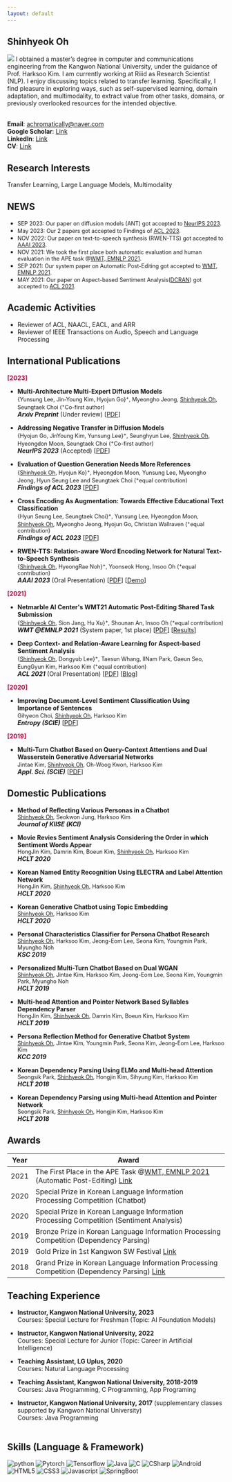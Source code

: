 ```yaml
---
layout: default
---
```


## Shinhyeok Oh

<img class="profile-picture" src="profile.jpg">
I obtained a master’s degree in computer and communications engineering from the Kangwon National University, under the guidance of Prof. Harksoo Kim. I am currently working at Riiid as Research Scientist (NLP). I enjoy discussing topics related to transfer learning. Specifically, I find pleasure in exploring ways, such as self-supervised learning, domain adaptation, and multimodality, to extract value from other tasks, domains, or previously overlooked resources for the intended objective. <br><br>

**Email**: achromatically@naver.com <br>
**Google Scholar**: [Link](https://scholar.google.co.kr/citations?user=H6BKgo8AAAAJ&hl=ko) <br>
**LinkedIn**: [Link](https://kr.linkedin.com/in/shinhyeok-oh-5082b51a8) <br>
**CV**: [Link](https://shinhyeokoh.github.io/cv.pdf) <br>

## Research Interests

Transfer Learning, Large Language Models, Multimodality

## NEWS
- <span style="font-size:0.9em;">SEP 2023: Our paper on diffusion models (ANT) got accepted to [NeurIPS 2023](https://nips.cc/).</span> <br>
- <span style="font-size:0.9em;">May 2023: Our 2 papers got accepted to Findings of [ACL 2023](https://2023.aclweb.org/).</span> <br>
- <span style="font-size:0.9em;">NOV 2022: Our paper on text-to-speech synthesis (RWEN-TTS) got accepted to [AAAI 2023](https://aaai.org/Conferences/AAAI-23/).</span> <br>
- <span style="font-size:0.9em;">NOV 2021: We took the first place both automatic evaluation and human evaluation in the APE task @[WMT, EMNLP 2021](http://www.statmt.org/wmt21/pdf/2021.wmt-1.1.pdf).</span> <br>
- <span style="font-size:0.9em;">SEP 2021: Our system paper on Automatic Post-Editing got accepted to [WMT, EMNLP 2021](http://www.statmt.org/wmt21/program.html).</span> <br>
- <span style="font-size:0.9em;">MAY 2021: Our paper on Aspect-based Sentiment Analysis([DCRAN](https://aclanthology.org/2021.acl-short.63/)) got accepted to [ACL 2021](https://2021.aclweb.org/program/overview/).</span> <br>

## Academic Activities
- Reviewer of ACL, NAACL, EACL, and ARR
- Reviewer of IEEE Transactions on Audio, Speech and Language Processing

## International Publications
**<span style="color:#C70039;">[2023]</span>**

- **Multi-Architecture Multi-Expert Diffusion Models** <br>
<span style="font-size:0.9em;">{Yunsung Lee, Jin-Young Kim, Hyojun Go}<sup>+</sup>, Myeongho Jeong, <u>Shinhyeok Oh</u>, Seungtaek Choi (<sup>+</sup>Co-first author)</span> <br>
***Arxiv Preprint*** (Under review) [[PDF](https://arxiv.org/pdf/2306.04990.pdf)] <br>

- **Addressing Negative Transfer in Diffusion Models** <br>
<span style="font-size:0.9em;">{Hyojun Go, JinYoung Kim, Yunsung Lee}<sup>+</sup>, Seunghyun Lee, <u>Shinhyeok Oh</u>, Hyeongdon Moon, Seungtaek Choi (<sup>+</sup>Co-first author)</span> <br>
***NeurIPS 2023*** (Accepted) [[PDF](https://arxiv.org/pdf/2306.00354.pdf)] <br>

- **Evaluation of Question Generation Needs More References** <br>
<span style="font-size:0.9em;">{<u>Shinhyeok Oh</u>, Hyojun Ko}<sup>+</sup>, Hyeongdon Moon, Yunsung Lee, Myeongho Jeong, Hyun Seung Lee and Seungtaek Choi (<sup>+</sup>equal contribution)</span> <br>
***Findings of ACL 2023*** [[PDF](https://aclanthology.org/2023.findings-acl.396/)] <br>

- **Cross Encoding As Augmentation: Towards Effective Educational Text Classification** <br>
<span style="font-size:0.9em;">{Hyun Seung Lee, Seungtaek Choi}<sup>+</sup>, Yunsung Lee, Hyeongdon Moon, <u>Shinhyeok Oh</u>, Myeongho Jeong, Hyojun Go, Christian Wallraven (<sup>+</sup>equal contribution)</span> <br>
***Findings of ACL 2023*** [[PDF](https://aclanthology.org/2023.findings-acl.137/)] <br>

- **RWEN-TTS: Relation-aware Word Encoding Network for Natural Text-to-Speech Synthesis** <br>
<span style="font-size:0.9em;">{<u>Shinhyeok Oh</u>, HyeongRae Noh}<sup>+</sup>, Yoonseok Hong, Insoo Oh (<sup>+</sup>equal contribution)</span> <br>
***AAAI 2023*** (Oral Presentation) [[PDF](https://arxiv.org/abs/2212.07939)] [[Demo](https://shinhyeokoh.github.io/demo/rwen_tts/index.html)]

**<span style="color:#C70039;">[2021]</span>**

- **Netmarble AI Center's WMT21 Automatic Post-Editing Shared Task Submission** <br>
<span style="font-size:0.9em;">{<u>Shinhyeok Oh</u>, Sion Jang, Hu Xu}<sup>+</sup>, Shounan An, Insoo Oh (<sup>+</sup>equal contribution)</span> <br>
***WMT @EMNLP 2021*** (System paper, 1st place) [[PDF](https://aclanthology.org/2021.wmt-1.34/)] [[Results](http://www.statmt.org/wmt21/pdf/2021.wmt-1.1.pdf)] <br>

- **Deep Context- and Relation-Aware Learning for Aspect-based Sentiment Analysis** <br>
<span style="font-size:0.9em;">{<u>Shinhyeok Oh</u>, Dongyub Lee}<sup>+</sup>, Taesun Whang, IlNam Park, Gaeun Seo, EungGyun Kim, Harksoo Kim (<sup>+</sup>equal contribution)</span> <br>
***ACL 2021*** (Oral Presentation) [[PDF](https://aclanthology.org/2021.acl-short.63/)] [[Blog](https://kakaoenterprise.github.io/papers/acl-ijcnlp2021-dcran)] <br>

**<span style="color:#C70039;">[2020]</span>**

- **Improving Document-Level Sentiment Classification Using Importance of Sentences** <br>
<span style="font-size:0.9em;">Gihyeon Choi, <u>Shinhyeok Oh</u>, Harksoo Kim</span> <br>
***Entropy (SCIE)*** [[PDF](https://arxiv.org/abs/2103.05167)] 

**<span style="color:#C70039;">[2019]</span>**

- **Multi-Turn Chatbot Based on Query-Context Attentions and Dual Wasserstein Generative Adversarial Networks** <br>
<span style="font-size:0.9em;">Jintae Kim, <u>Shinhyeok Oh</u>, Oh-Woog Kwon, Harksoo Kim</span> <br>
***Appl. Sci. (SCIE)*** [[PDF](https://www.mdpi.com/2076-3417/9/18/3908)] <br>

## Domestic Publications

- **Method of Reflecting Various Personas in a Chatbot** <br>
<span style="font-size:0.9em;"><u>Shinhyeok Oh</u>, Seokwon Jung, Harksoo Kim</span> <br>
***Journal of KIISE (KCI)*** <br>

- **Movie Revies Sentiment Analysis Considering the Order in which Sentiment Words Appear** <br>
<span style="font-size:0.9em;">HongJin Kim, Damrin Kim, Boeun Kim, <u>Shinhyeok Oh</u>, Harksoo Kim</span> <br>
***HCLT 2020*** <br>

- **Korean Named Entity Recognition Using ELECTRA and Label Attention Network** <br>
<span style="font-size:0.9em;">HongJin Kim, <u>Shinhyeok Oh</u>, Harksoo Kim</span> <br>
***HCLT 2020*** <br>

- **Korean Generative Chatbot using Topic Embedding** <br>
<span style="font-size:0.9em;"><u>Shinhyeok Oh</u>, Harksoo Kim</span> <br>
***HCLT 2020*** <br>

- **Personal Characteristics Classifier for Persona Chatbot Research** <br>
<span style="font-size:0.9em;"><u>Shinhyeok Oh</u>, Harksoo Kim, Jeong-Eom Lee, Seona Kim, Youngmin Park, Myungho Noh</span> <br>
***KSC 2019*** <br>

- **Personalized Multi-Turn Chatbot Based on Dual WGAN** <br>
<span style="font-size:0.9em;"><u>Shinhyeok Oh</u>, Jintae Kim, Harksoo Kim, Jeong-Eom Lee, Seona Kim, Youngmin Park, Myungho Noh</span> <br>
***HCLT 2019*** <br>

- **Multi-head Attention and Pointer Network Based Syllables Dependency Parser** <br>
<span style="font-size:0.9em;">HongJin Kim, <u>Shinhyeok Oh</u>, Damrin Kim, Boeun Kim, Harksoo Kim</span> <br>
***HCLT 2019*** <br>

- **Persona Reflection Method for Generative Chatbot System** <br>
<span style="font-size:0.9em;"><u>Shinhyeok Oh</u>, Jintae Kim, Youngmin Park, Seona Kim, Jeong-Eom Lee, Harksoo Kim</span> <br>
***KCC 2019*** <br>

- **Korean Dependency Parsing Using ELMo and Multi-head Attention** <br>
<span style="font-size:0.9em;">Seongsik Park, <u>Shinhyeok Oh</u>, Hongjin Kim, Sihyung Kim, Harksoo Kim</span> <br>
***HCLT 2018*** <br>

- **Korean Dependency Parsing using Multi-head Attention and Pointer Network** <br>
<span style="font-size:0.9em;">Seongsik Park, <u>Shinhyeok Oh</u>, Hongjin Kim, Harksoo Kim</span> <br>
***HCLT 2018*** <br>


## Awards

Year | Award 
-----|-------
2021 | The First Place in the APE Task @[WMT, EMNLP 2021](http://www.statmt.org/wmt21/pdf/2021.wmt-1.1.pdf) (Automatic Post-Editing) [Link](https://www.edaily.co.kr/news/read?newsId=02341926629245064&mediaCodeNo=257&OutLnkChk=Y)
2020 | Special Prize in Korean Language Information Processing Competition (Chatbot)
2020 | Special Prize in Korean Language Information Processing Competition (Sentiment Analysis)
2019 | Bronze Prize in Korean Language Information Processing Competition (Dependency Parsing)
2019 | Gold Prize in 1st Kangwon SW Festival [Link](https://cse.kangwon.ac.kr/cse/community/news.do?mode=view&articleNo=361532&article.offset=30&articleLimit=10)
2018 | Grand Prize in Korean Language Information Processing Competition (Dependency Parsing) [Link](https://www.ajunews.com/view/20181019165312376)


## Teaching Experience

- **Instructor, Kangwon National University, 2023** <br>
Courses: Special Lecture for Freshman (Topic: AI Foundation Models) <br>

- **Instructor, Kangwon National University, 2022** <br>
Courses: Special Lecture for Junior (Topic: Career in Artificial Intelligence) <br>

- **Teaching Assistant, LG Uplus, 2020** <br>
Courses: Natural Language Processing <br>

- **Teaching Assistant, Kangwon National University, 2018-2019** <br>
Courses: Java Programming, C Programming, App Programing <br>

- **Instructor, Kangwon National University, 2017** (supplementary classes supported by Kangwon National University) <br>
Courses: Java Programming <br> <br>

## Skills (Language & Framework)
<img src="https://img.shields.io/badge/Python-3766AB?style=flat-square&logo=Python&logoColor=white" style="width: auto;" alt="python"/>
<img src="https://img.shields.io/badge/Pytorch-F17F42?style=flat-square&logo=Pytorch&logoColor=white" style="width: auto;" alt="Pytorch"/>
<img src="https://img.shields.io/badge/Tensorflow-FFBC42?style=flat-square&logo=Tensorflow&logoColor=white" style="width: auto;" alt="Tensorflow"/>
<img src="https://img.shields.io/badge/Java-EC6A5C?style=flat-square&logo=Java&logoColor=white" style="width: auto;" alt="Java"/>
<img src="https://img.shields.io/badge/C-30A9DE?style=flat-square&logo=C&logoColor=white" style="width: auto;" alt="C"/>
<img src="https://img.shields.io/badge/CSharp-6C49B8?style=flat-square&logo=CSharp&logoColor=white" style="width: auto;" alt="CSharp"/>
<img src="https://img.shields.io/badge/Android-75D701?style=flat-square&logo=Android&logoColor=white" style="width: auto;" alt="Android"/>
<img src="https://img.shields.io/badge/HTML5-F17F42?style=flat-square&logo=HTML5&logoColor=white" style="width: auto;" alt="HTML5"/>
<img src="https://img.shields.io/badge/CSS3-00b9f1?style=flat-square&logo=CSS3&logoColor=white" style="width: auto;" alt="CSS3"/>
<img src="https://img.shields.io/badge/Javascript-F68657?style=flat-square&logo=Javascript&logoColor=white" style="width: auto;" alt="Javascript"/>
<img src="https://img.shields.io/badge/SpringBoot-C5E99B?style=flat-square&logo=SpringBoot&logoColor=white" style="width: auto;" alt="SpringBoot"/>
